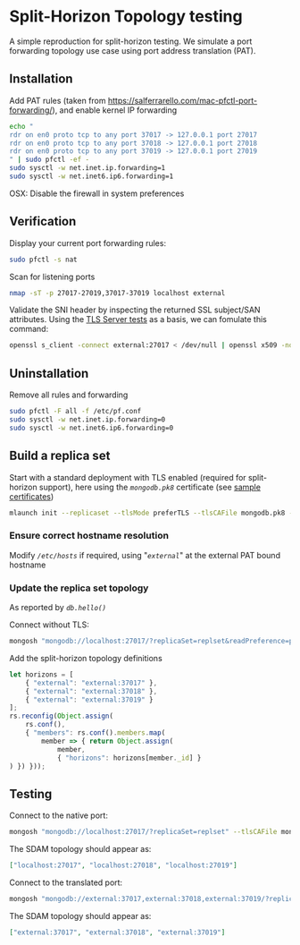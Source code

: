 # Split-Horizon Topology testing

A simple reproduction for split-horizon testing.  We simulate a port forwarding topology use case using port address translation (PAT).

## Installation

Add PAT rules (taken from <https://salferrarello.com/mac-pfctl-port-forwarding/>), and enable kernel IP forwarding

```bash
echo "
rdr on en0 proto tcp to any port 37017 -> 127.0.0.1 port 27017
rdr on en0 proto tcp to any port 37018 -> 127.0.0.1 port 27018
rdr on en0 proto tcp to any port 37019 -> 127.0.0.1 port 27019
" | sudo pfctl -ef -
sudo sysctl -w net.inet.ip.forwarding=1
sudo sysctl -w net.inet6.ip6.forwarding=1
```

OSX: Disable the firewall in system preferences

## Verification

Display your current port forwarding rules:

```bash
sudo pfctl -s nat
```

Scan for listening ports

```bash
nmap -sT -p 27017-27019,37017-37019 localhost external
```

Validate the SNI header by inspecting the returned SSL subject/SAN attributes.  Using the [TLS Server tests](https://github.com/tap1r/mongodb-scripts/blob/master/SSL%20commands.md#tls-server-tests) as a basis, we can fomulate this command:

```bash
openssl s_client -connect external:27017 < /dev/null | openssl x509 -noout -text | grep "subject=\|Subject:\|X509v3\ Subject\ Alternative\ Name:\|DNS:"
```

## Uninstallation

Remove all rules and forwarding

```bash
sudo pfctl -F all -f /etc/pf.conf
sudo sysctl -w net.inet.ip.forwarding=0
sudo sysctl -w net.inet6.ip6.forwarding=0
```

## Build a replica set

Start with a standard deployment with TLS enabled (required for split-horizon support), here using the _`mongodb.pk8`_ certificate (see [sample certificates](SSL%20commands.md#generating-common-use-certificates))

```bash
mlaunch init --replicaset --tlsMode preferTLS --tlsCAFile mongodb.pk8 --tlsPEMKeyFile mongodb.pk8 --tlsAllowConnectionsWithoutCertificates
```

### Ensure correct hostname resolution

Modify _`/etc/hosts`_ if required, using "_`external`_" at the external PAT bound hostname

### Update the replica set topology

As reported by _`db.hello()`_

Connect without TLS:

```bash
mongosh "mongodb://localhost:27017/?replicaSet=replset&readPreference=primary"
```

Add the split-horizon topology definitions

```javascript
let horizons = [
    { "external": "external:37017" },
    { "external": "external:37018" },
    { "external": "external:37019" }
];
rs.reconfig(Object.assign(
    rs.conf(),
    { "members": rs.conf().members.map(
        member => { return Object.assign(
            member,
            { "horizons": horizons[member._id] }
) }) }));
```

## Testing

Connect to the native port:

```bash
mongosh "mongodb://localhost:27017/?replicaSet=replset" --tlsCAFile mongodb.pk8 --tls --eval 'db.hello().hosts'
```

The SDAM topology should appear as:

```json
["localhost:27017", "localhost:27018", "localhost:27019"]
```

Connect to the translated port:

```bash
mongosh "mongodb://external:37017,external:37018,external:37019/?replicaSet=replset" --tlsCAFile mongodb.pk8 --tls --eval 'db.hello().hosts'
```

The SDAM topology should appear as:

```json
["external:37017", "external:37018", "external:37019"]
```
